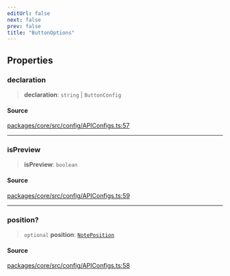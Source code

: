 ```yaml
---
editUrl: false
next: false
prev: false
title: "ButtonOptions"
---
```


## Properties

### declaration

> **declaration**: `string` \| `ButtonConfig`

#### Source

[packages/core/src/config/APIConfigs.ts:57](https://github.com/mProjectsCode/obsidian-meta-bind-plugin/blob/5952743cb03c16c1a586df9c5fea8ee1061e6cec/packages/core/src/config/APIConfigs.ts#L57)

***

### isPreview

> **isPreview**: `boolean`

#### Source

[packages/core/src/config/APIConfigs.ts:59](https://github.com/mProjectsCode/obsidian-meta-bind-plugin/blob/5952743cb03c16c1a586df9c5fea8ee1061e6cec/packages/core/src/config/APIConfigs.ts#L59)

***

### position?

> `optional` **position**: [`NotePosition`](/obsidian-meta-bind-plugin-docs/api/classes/noteposition/)

#### Source

[packages/core/src/config/APIConfigs.ts:58](https://github.com/mProjectsCode/obsidian-meta-bind-plugin/blob/5952743cb03c16c1a586df9c5fea8ee1061e6cec/packages/core/src/config/APIConfigs.ts#L58)
